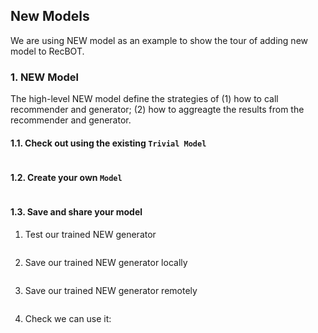 ## New Models

We are using NEW model as an example to show the tour of adding new model to RecBOT.

### 1. NEW Model

The high-level NEW model define the strategies of (1) how to call recommender and generator; (2) how to aggreagte the results from the recommender and generator.

#### 1.1. Check out using the existing `Trivial Model`

```python 

```

#### 1.2. Create your own `Model`

```python 

```

#### 1.3. Save and share your model 

1. Test our trained NEW generator 

```python 

```

2. Save our trained NEW generator locally

```python 

```

3. Save our trained NEW generator remotely 

```python 

```

4. Check we can use it:

```python 

```